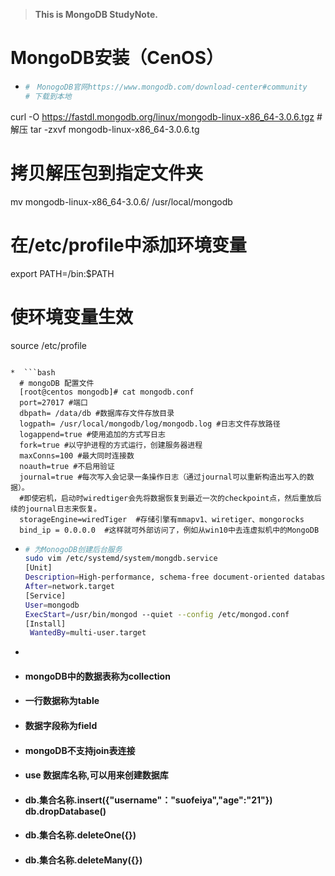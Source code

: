 > **This is MongoDB StudyNote.**

# MongoDB安装（CenOS）

* ```bash
  #　MonogoDB官网https://www.mongodb.com/download-center#community
  # 下载到本地
curl -O https://fastdl.mongodb.org/linux/mongodb-linux-x86_64-3.0.6.tgz
  #　解压
  tar -zxvf mongodb-linux-x86_64-3.0.6.tg
  # 拷贝解压包到指定文件夹
  mv  mongodb-linux-x86_64-3.0.6/ /usr/local/mongodb 
  # 在/etc/profile中添加环境变量
  export PATH=<mongodb-install-directory>/bin:$PATH
  # 使环境变量生效
  source /etc/profile
  ```
  
*  ```bash
    # mongoDB 配置文件
    [root@centos mongodb]# cat mongodb.conf
    port=27017 #端口
    dbpath= /data/db #数据库存文件存放目录
    logpath= /usr/local/mongodb/log/mongodb.log #日志文件存放路径
    logappend=true #使用追加的方式写日志
    fork=true #以守护进程的方式运行，创建服务器进程
    maxConns=100 #最大同时连接数
    noauth=true #不启用验证
    journal=true #每次写入会记录一条操作日志（通过journal可以重新构造出写入的数据）。
    #即使宕机，启动时wiredtiger会先将数据恢复到最近一次的checkpoint点，然后重放后续的journal日志来恢复。
    storageEngine=wiredTiger  #存储引擎有mmapv1、wiretiger、mongorocks
    bind_ip = 0.0.0.0  #这样就可外部访问了，例如从win10中去连虚拟机中的MongoDB
  ```
  
* ```bash
  # 为MonogoDB创建后台服务
  sudo vim /etc/systemd/system/mongdb.service
  [Unit]
  Description=High-performance, schema-free document-oriented database
  After=network.target
  [Service]
  User=mongodb
  ExecStart=/usr/bin/mongod --quiet --config /etc/mongod.conf
  [Install]
   WantedBy=multi-user.target
  ```

* 

* #### mongoDB中的数据表称为collection

* #### 一行数据称为table

* #### 数据字段称为field

* #### mongoDB不支持join表连接

* #### use 数据库名称,可以用来创建数据库

* #### db.集合名称.insert\({"username"："suofeiya","age":"21"}\) db.dropDatabase\(\)

* #### db.集合名称.deleteOne\({}\)

* #### db.集合名称.deleteMany\({}\)



